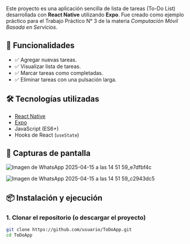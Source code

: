 Este proyecto es una aplicación sencilla de lista de tareas (To-Do List) desarrollada con **React Native** utilizando **Expo**. Fue creado como ejemplo práctico para el Trabajo Práctico N° 3 de la materia *Computación Móvil Basada en Servicios*.

## 🚀 Funcionalidades

- ✅ Agregar nuevas tareas.
- ✅ Visualizar lista de tareas.
- ✅ Marcar tareas como completadas.
- ✅ Eliminar tareas con una pulsación larga.

## 🛠️ Tecnologías utilizadas

- [React Native](https://reactnative.dev/)
- [Expo](https://expo.dev/)
- JavaScript (ES6+)
- Hooks de React (`useState`)

## 📱 Capturas de pantalla

![Imagen de WhatsApp 2025-04-15 a las 14 51 59_e7dfbf4c](https://github.com/user-attachments/assets/0484e4fd-5b8f-4de6-956b-f6a30e314640)

![Imagen de WhatsApp 2025-04-15 a las 14 51 59_c2943dc5](https://github.com/user-attachments/assets/de3adc52-8dd7-430f-a0c6-4fc0eeb3f7e2)


## 📦 Instalación y ejecución

### 1. Clonar el repositorio (o descargar el proyecto)
```bash
git clone https://github.com/usuario/ToDoApp.git
cd ToDoApp
